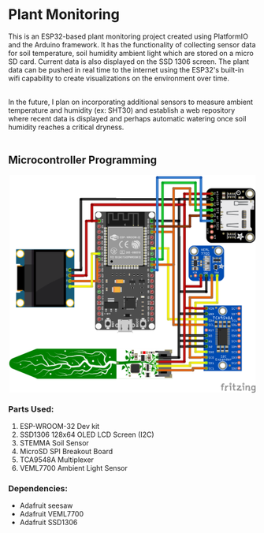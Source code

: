 
<h1>Plant Monitoring</h1>
   
<div>
  This is an ESP32-based plant monitoring project created using PlatformIO and the Arduino framework. It has the functionality of collecting sensor data for soil temperature, soil humidity ambient light which are stored on a micro SD card. Current data is also displayed on the SSD 1306 screen. The plant data can be pushed in real time to the internet using the ESP32's built-in wifi capability to create visualizations on the environment over time.
  <br/><br/>
   
   In the future, I plan on incorporating additional sensors to measure ambient temperature and humidity (ex: SHT30) and establish a web repository where recent data is displayed and perhaps automatic watering once soil humidity reaches a critical dryness.
  <br/><br/>
</div>

<h2>Microcontroller Programming</h2>
<div align="center">
  <img src="PinLayout.png" alt="Pin Layout" align=center width=500px></img>
</div>

<div>
  <h3>Parts Used:</h3>
  <ol>
    <li>ESP-WROOM-32 Dev kit</li>
    <li>SSD1306 128x64 OLED LCD Screen (I2C)</li>
    <li>STEMMA Soil Sensor</li>
    <li>MicroSD SPI Breakout Board</li>
    <li>TCA9548A Multiplexer</li>
    <li>VEML7700 Ambient Light Sensor</li>
  </ol>

  <h3>Dependencies:</h3>
  <ul>
    <li>Adafruit seesaw</li>
    <li>Adafruit VEML7700</li>
    <li>Adafruit SSD1306</li>
  </ul>
</div>
